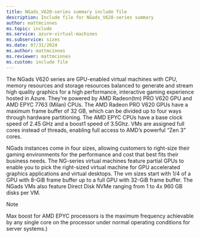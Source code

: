 ```yaml
---
title: NGads_V620-series summary include file
description: Include file for NGads_V620-series summary
author: mattmcinnes
ms.topic: include
ms.service: azure-virtual-machines
ms.subservice: sizes
ms.date: 07/31/2024
ms.author: mattmcinnes
ms.reviewer: mattmcinnes
ms.custom: include file
---
```

The NGads V620 series are GPU-enabled virtual machines with CPU, memory resources and storage resources balanced to generate and stream high quality graphics for a high performance, interactive gaming experience hosted in Azure. They're powered by AMD Radeon(tm) PRO V620 GPU and AMD EPYC 7763 (Milan) CPUs. The AMD Radeon PRO V620 GPUs have a maximum frame buffer of 32 GB, which can be divided up to four ways through hardware partitioning. The AMD EPYC CPUs have a base clock speed of 2.45 GHz and a boost1 speed of 3.5Ghz. VMs are assigned full cores instead of threads, enabling full access to AMD’s powerful “Zen 3” cores.

NGads instances come in four sizes, allowing customers to right-size their gaming environments for the performance and cost that best fits their business needs. The NG-series virtual machines feature partial GPUs to enable you to pick the right-sized virtual machine for GPU accelerated graphics applications and virtual desktops. The vm sizes start with 1/4 of a GPU with 8-GiB frame buffer up to a full GPU with 32-GiB frame buffer. The NGads VMs also feature Direct Disk NVMe ranging from 1 to 4x 960 GB disks per VM.

> [!NOTE]
> Max boost for AMD EPYC processors is the maximum frequency achievable by any single core on the processor under normal operating conditions for server systems.)
